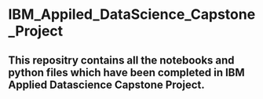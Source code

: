 # IBM_Appiled_DataScience_Capstone_Project

## This repositry contains all the notebooks and python files which have been completed in IBM Applied Datascience Capstone Project.
